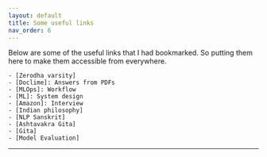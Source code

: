 ```yaml
---
layout: default
title: Some useful links
nav_order: 6
---
```


Below are some of the useful links that I had bookmarked. So putting them here to make them accessible from everywhere.

    - [Zerodha varsity]
    - [Doclime]: Answers from PDFs
    - [MLOps]: Workflow
    - [ML]: System design
    - [Amazon]: Interview
    - [Indian philosophy]
    - [NLP Sanskrit]
    - [Ashtavakra Gita]
    - [Gita]
    - [Model Evaluation]


---

[Zerodha varsity]: https://zerodha.com/varsity/
[Doclime]: https://doclime.com/
[MLOps]: https://analyticsindiamag.com/best-mlops-workflow-to-upscale-ml-lifecycles/
[ML]: https://becominghuman.ai/machine-learning-system-design-f2f4018f2f8
[Amazon]: https://igotanoffer.com/blogs/tech/amazon-data-science-interview
[Indian philosophy]: https://www.britannica.com/topic/Indian-philosophy
[NLP Sanskrit]: https://github.com/goru001/nlp-for-sanskrit
[Ashtavakra Gita]: https://www.wisdomlib.org/hinduism/book/ashtavakra-gita/d/doc81773.html
[Gita]: https://www.holy-bhagavad-gita.org/
[Model Evaluation]: https://scikit-learn.org/stable/modules/model_evaluation.html



